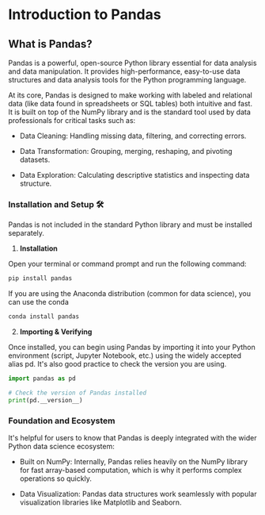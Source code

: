 # Introduction to Pandas

## What is Pandas?
Pandas is a powerful, open-source Python library essential for data analysis and data manipulation. It provides high-performance, easy-to-use data structures and data analysis tools for the Python programming language.

At its core, Pandas is designed to make working with labeled and relational data (like data found in spreadsheets or SQL tables) both intuitive and fast. It is built on top of the NumPy library and is the standard tool used by data professionals for critical tasks such as:

- Data Cleaning: Handling missing data, filtering, and correcting errors.

- Data Transformation: Grouping, merging, reshaping, and pivoting datasets.

- Data Exploration: Calculating descriptive statistics and inspecting data structure.

### Installation and Setup 🛠️
Pandas is not included in the standard Python library and must be installed separately.

1. **Installation**

Open your terminal or command prompt and run the following command:

```Bash
pip install pandas
```

If you are using the Anaconda distribution (common for data science), you can use the conda 

```Bash
conda install pandas
```

2. **Importing & Verifying**

Once installed, you can begin using Pandas by importing it into your Python environment (script, Jupyter Notebook, etc.) using the widely accepted alias pd. It's also good practice to check the version you are using.

```Python
import pandas as pd

# Check the version of Pandas installed
print(pd.__version__)
```

### Foundation and Ecosystem

It's helpful for users to know that Pandas is deeply integrated with the wider Python data science ecosystem:

- Built on NumPy: Internally, Pandas relies heavily on the NumPy library for fast array-based computation, which is why it performs complex operations so quickly.

- Data Visualization: Pandas data structures work seamlessly with popular visualization libraries like Matplotlib and Seaborn.